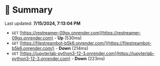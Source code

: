 # 📖 Summary
Last updated: **7/15/2024, 7:13:04 PM**

- `GET` [https://restreamer-09gx.onrender.com](https://restreamer-09gx.onrender.com) - **Up** (530ms)
- `GET` [https://filestreambot-b5k6.onrender.com/](https://filestreambot-b5k6.onrender.com/) - **Down** (214ms)
- `GET` [https://jupyterlab-python3-12-3.onrender.com](https://jupyterlab-python3-12-3.onrender.com) - **Down** (223ms)
